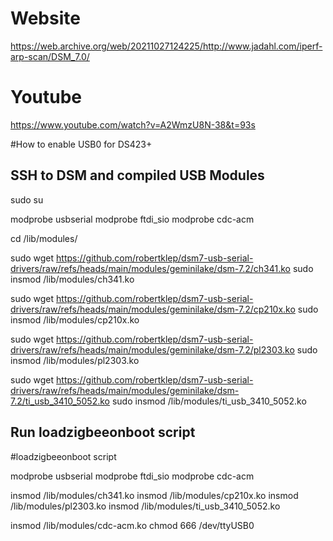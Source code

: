 # Website
https://web.archive.org/web/20211027124225/http://www.jadahl.com/iperf-arp-scan/DSM_7.0/

# Youtube
https://www.youtube.com/watch?v=A2WmzU8N-38&t=93s

#How to enable USB0 for DS423+
## SSH to DSM and compiled USB Modules

sudo su

modprobe usbserial
modprobe ftdi_sio
modprobe cdc-acm

cd /lib/modules/

sudo wget https://github.com/robertklep/dsm7-usb-serial-drivers/raw/refs/heads/main/modules/geminilake/dsm-7.2/ch341.ko
sudo insmod /lib/modules/ch341.ko

sudo wget https://github.com/robertklep/dsm7-usb-serial-drivers/raw/refs/heads/main/modules/geminilake/dsm-7.2/cp210x.ko
sudo insmod /lib/modules/cp210x.ko

sudo wget https://github.com/robertklep/dsm7-usb-serial-drivers/raw/refs/heads/main/modules/geminilake/dsm-7.2/pl2303.ko
sudo insmod /lib/modules/pl2303.ko

sudo wget https://github.com/robertklep/dsm7-usb-serial-drivers/raw/refs/heads/main/modules/geminilake/dsm-7.2/ti_usb_3410_5052.ko
sudo insmod /lib/modules/ti_usb_3410_5052.ko


## Run loadzigbeeonboot script 

#loadzigbeeonboot script


modprobe usbserial
modprobe ftdi_sio
modprobe cdc-acm

insmod /lib/modules/ch341.ko
insmod /lib/modules/cp210x.ko
insmod /lib/modules/pl2303.ko
insmod /lib/modules/ti_usb_3410_5052.ko

insmod /lib/modules/cdc-acm.ko
chmod 666 /dev/ttyUSB0
